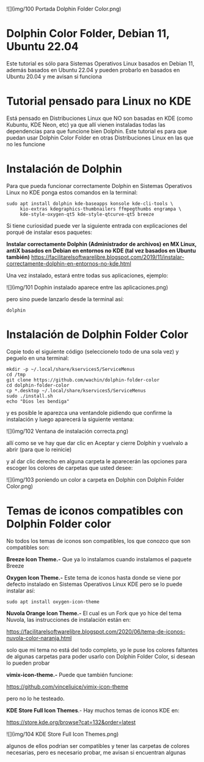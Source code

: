 ![](img/100 Portada Dolphin Folder Color.png)

# Dolphin Color Folder, Debian 11, Ubuntu 22.04
Este tutorial es sólo para Sistemas Operativos Linux basados en Debian 11, además basados en Ubuntu 22.04 y pueden probarlo en basados en Ubuntu 20.04 y me avisan si funciona

# Tutorial pensado para Linux no KDE
Está pensado en Distribuciones Linux que NO son basadas en KDE (como Kubuntu, KDE Neon, etc) ya que allí vienen instaladas todas las dependencias para que funcione bien Dolphin. Este tutorial es para que puedan usar Dolphin Color Folder en otras Distribuciones Linux en las que no les funcione

# Instalación de Dolphin
Para que pueda funcionar correctamente Dolphin en Sistemas Operativos Linux no KDE ponga estos comandos en la terminal:

```
sudo apt install dolphin kde-baseapps konsole kde-cli-tools \
     kio-extras kdegraphics-thumbnailers ffmpegthumbs engrampa \
     kde-style-oxygen-qt5 kde-style-qtcurve-qt5 breeze
```

Si tiene curiosidad puede ver la siguiente entrada con explicaciones del porqué de instalar esos paquetes:
 
**Instalar correctamente Dolphin (Administrador de archivos) en MX Linux, antiX basados en Debian en entornos no KDE (tal vez basados en Ubuntu también)**
https://facilitarelsoftwarelibre.blogspot.com/2019/11/instalar-correctamente-dolphin-en-entornos-no-kde.html

Una vez instalado, estará entre todas sus aplicaciones, ejemplo:

![](img/101 Dophin instalado aparece entre las aplicaciones.png)

pero sino puede lanzarlo desde la terminal así:

```
dolphin
```


# Instalación de Dolphin Folder Color
Copie todo el siguiente código (seleccionelo todo de una sola vez) y peguelo en una terminal:

```
mkdir -p ~/.local/share/kservices5/ServiceMenus
cd /tmp
git clone https://github.com/wachin/dolphin-folder-color
cd dolphin-folder-color
cp *.desktop ~/.local/share/kservices5/ServiceMenus
sudo ./install.sh
echo "Dios les bendiga" 
```

y es posible le aparezca una ventandole pidiendo que confirme la instalación y luego aparecerá la siguiente ventana:
 
 ![](img/102 Ventana de instalación correcta.png)

allí como se ve hay que dar clic en Aceptar y cierre Dolphin y vuelvalo a abrir (para que lo reinicie)

y al dar clic derecho en alguna carpeta le aparecerán las opciones para escoger los colores de carpetas que usted desee:

![](img/103 poniendo un color a carpeta en Dolphin con Dolphin Folder Color.png)

# Temas de iconos compatibles con Dolphin Folder color
No todos los temas de iconos son compatibles, los que conozco que son compatibles son:

**Breeze Icon Theme.-** Que ya lo instalamos cuando instalamos el paquete Breeze

**Oxygen Icon Theme.-** Este tema de iconos hasta donde se viene por defecto instalado en Sistemas Operativos Linux KDE pero se lo puede instalar así:

```
sudo apt install oxygen-icon-theme
```

**Nuvola Orange Icon Theme.-** El cual es un Fork que yo hice del tema Nuvola, las instrucciones de instalación están en:

https://facilitarelsoftwarelibre.blogspot.com/2020/06/tema-de-iconos-nuvola-color-naranja.html

solo que mi tema no está del todo completo, yo le puse los colores faltantes de algunas carpetas para poder usarlo con Dolphin Folder Color, si desean lo pueden probar

**vimix-icon-theme.-** Puede que también funcione:

https://github.com/vinceliuice/vimix-icon-theme

pero no lo he testeado.

**KDE Store Full Icon Themes**.- Hay muchos temas de iconos KDE en:

https://store.kde.org/browse?cat=132&order=latest

![](img/104 KDE Store Full Icon Themes.png)

algunos de ellos podrian ser compatibles y tener las carpetas de colores necesarias, pero es necesario probar, me avisan si encuentran algunas
